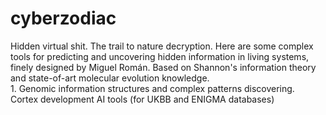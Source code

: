 # cyberzodiac
Hidden virtual shit.
The trail to nature decryption.
Here are some complex tools for predicting and uncovering hidden information in living systems, finely designed by Miguel Román.
Based on Shannon's information theory and state-of-art molecular evolution knowledge.
    <br /> 1. Genomic information structures and complex patterns discovering.
    <br /> Cortex development AI tools (for UKBB and ENIGMA databases)
    
